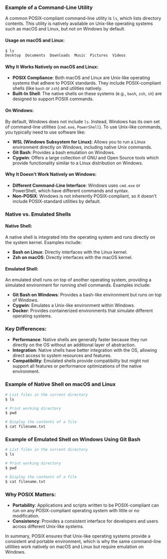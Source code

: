 ### Example of a Command-Line Utility

A common POSIX-compliant command-line utility is `ls`, which lists directory contents. This utility is natively available on Unix-like operating systems such as macOS and Linux, but not on Windows by default.

#### Usage on macOS and Linux:
```sh
$ ls
Desktop  Documents  Downloads  Music  Pictures  Videos
```

#### Why It Works Natively on macOS and Linux:
- **POSIX Compliance**: Both macOS and Linux are Unix-like operating systems that adhere to POSIX standards. They include POSIX-compliant shells (like `bash` or `zsh`) and utilities natively.
- **Built-In Shell**: The native shells on these systems (e.g., `bash`, `zsh`, `sh`) are designed to support POSIX commands.

#### On Windows:
By default, Windows does not include `ls`. Instead, Windows has its own set of command-line utilities (`cmd.exe`, `PowerShell`). To use Unix-like commands, you typically need to use software like:
- **WSL (Windows Subsystem for Linux)**: Allows you to run a Linux environment directly on Windows, including native Unix commands.
- **Git Bash**: Provides a bash emulation on Windows.
- **Cygwin**: Offers a large collection of GNU and Open Source tools which provide functionality similar to a Linux distribution on Windows.

#### Why It Doesn't Work Natively on Windows:
- **Different Command-Line Interface**: Windows uses `cmd.exe` or PowerShell, which have different commands and syntax.
- **Non-POSIX**: Windows is not inherently POSIX-compliant, so it doesn't include POSIX-standard utilities by default.

### Native vs. Emulated Shells

#### Native Shell:
A native shell is integrated into the operating system and runs directly on the system kernel. Examples include:
- **Bash on Linux**: Directly interfaces with the Linux kernel.
- **Zsh on macOS**: Directly interfaces with the macOS kernel.

#### Emulated Shell:
An emulated shell runs on top of another operating system, providing a simulated environment for running shell commands. Examples include:
- **Git Bash on Windows**: Provides a bash-like environment but runs on top of Windows.
- **Cygwin**: Emulates a Unix-like environment within Windows.
- **Docker**: Provides containerized environments that simulate different operating systems.

### Key Differences:
- **Performance**: Native shells are generally faster because they run directly on the OS without an additional layer of abstraction.
- **Integration**: Native shells have better integration with the OS, allowing direct access to system resources and features.
- **Compatibility**: Emulated shells provide compatibility but might not support all features or performance optimizations of the native environment.

### Example of Native Shell on macOS and Linux
```sh
# List files in the current directory
$ ls

# Print working directory
$ pwd

# Display the contents of a file
$ cat filename.txt
```

### Example of Emulated Shell on Windows Using Git Bash
```sh
# List files in the current directory
$ ls

# Print working directory
$ pwd

# Display the contents of a file
$ cat filename.txt
```

### Why POSIX Matters:
- **Portability**: Applications and scripts written to be POSIX-compliant can run on any POSIX-compliant operating system with little or no modification.
- **Consistency**: Provides a consistent interface for developers and users across different Unix-like systems.

In summary, POSIX ensures that Unix-like operating systems provide a consistent and portable environment, which is why the same command-line utilities work natively on macOS and Linux but require emulation on Windows.